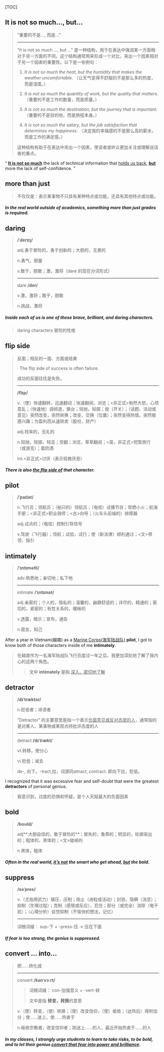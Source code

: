 [TOC]

## It is not so much..., but...

> "重要的不是..., 而是..."
>
> ---
>
> "It is not so much ..., but ..." 是一种结构，用于在表达中强调某一方面相对于另一方面的不同。这个结构通常用来形成一个对比，突出一个因素相对于另一个因素的重要性。以下是一些例句：
>
> 1. *It is not so much the heat, but the humidity that makes the weather uncomfortable.* （让天气变得不舒服的不是那么多的热度，而是湿度。）
>   
> 2. *It is not so much the quantity of work, but the quality that matters.* （重要的不是工作的数量，而是质量。）
>
> 3. *It is not so much the destination, but the journey that is important.* （重要的不是目的地，而是旅程本身。）
>
> 4. *It is not so much the salary, but the job satisfaction that determines my happiness.* （决定我的幸福感的不是那么高的薪水，而是工作的满足感。）
>
> 这种结构有助于在表达中突出一个因素，使读者或听众更加关注或理解说话者的重点。

“ **<u>It is not so much</u>** the lack of technical information that <u>holds us back</u>, **<u>but</u>** more the lack of self-confidence. ”

## more than just

> 不仅仅是：表示某事物不只具有某种特点或功能，还具有其他特点或功能。

##### In the real world outside of academics, something **more than just** grades is required.

## daring

> **/ˈderɪŋ/**
>
> adj.勇于冒险的，勇于创新的；大胆的，无畏的
>
> n.勇气，胆量
>
> v.敢于，胆敢；激，激将（dare 的现在分词形式）
>
> ---
>
> dare	**/der/**
>
> v.激，激将；敢于，胆敢
>
> n.挑战，激将

##### Inside each of us is one of these brave, brilliant, and **daring** characters.

> daring characters 冒险的性格

## flip side

> 反面；相反的一面、方面或结果
>
> · The flip side of success is often failure.
>
> 成功的反面往往是失败。
>
> ---
>
> **/flɪp/**
>
> v.（使）快速翻转，迅速翻动；快速翻阅，浏览；<非正式>勃然大怒，心烦意乱；（快速地）调频道，换台；轻抛，轻掷；按（开关）；（话题、活动或意见）突然改变，突然转换；改变，交换（位置）；突然变得热情，突然极感兴趣；为盈利而从速转卖（股份，财产）
>
> adj.轻率的，无礼的
>
> n.轻抛，轻掷，轻击；空翻；浏览，草草翻阅；<英，非正式>短暂旅行（或游览）；蛋奶酒
>
> int.<非正式>讨厌（表示轻微厌恶）

##### There is also <u>the **flip** **side** of</u> that character.

## pilot

> **/ˈpaɪlət/**
>
> n.飞行员；领航员；（船只的）领航员；（电视）试播节目；常燃小火；航海手册；<非正式>职业骑师；<古>向导；（火车头前端的）排障器
>
> adj.试点的；（电信）控制引导信号
>
> v.驾驶（飞行器）；领航；试验，试行；使（新法律）顺利通过；<文>带领，指引

## intimately

> **/ˈɪntɪmətli/**
>
> adv.熟悉地；亲切地；私下地
>
> ---
>
> intimate	**/ˈɪntɪmət/**	
>
> adj.亲密的；个人的，隐私的；温馨的，幽静舒适的；详尽的，精通的；密切的，紧密的；有性关系的，暧昧的
>
> v.透露，暗示；宣布，通告
>
> n.密友，知己

After a year in Vietnam(越南) as a <u>Marine Corps(海军陆战队)</u> **pilot**, I got to know both of those characters inside of me **intimately**.

> 在越南作为一名海军陆战队飞行员度过一年之后，我更加深刻地了解了我内心的这两个角色。
>
> > 文中 **intimately** 是指 <u>深入、密切地了解</u>

## detractor

> **/dɪˈtræktər/**
>
> n.贬低者；诽谤者
>
> "Detractor" 的主要意思是指一个表示<u>负面意见或反对态度的人</u>，通常指的是对某人、某事物或某观点持批评态度的人
>
> ---
>
> detract	**/dɪˈtrækt/**
>
> vt.转移，使分心
>
> vi.贬低；减去
>
> de-, 向下。-tract,拉，词源同attract, contract. 即向下拉，贬低。

I recognized that it was excessive fear and self-doubt that were the greatest **detractors** of personal genius.

> 我意识到，过度的恐惧和怀疑，是个人天赋最大的负面因素

## bold

> **/boʊld/**
>
> adj**.大胆自信的，敢于冒险的**；冒失的，鲁莽的；明显的，轮廓突出的；粗体的，黑体的；<文>陡峭的
>
> n.黑体，粗体

##### Often in the real world, <u>it’s not</u> the smart who get ahead, <u>but</u> the **bold**.

## suppress

> **/səˈpres/**
>
> v.（尤指用武力）镇压，压制；阻止（进程或活动）；封锁，隐瞒（消息）；抑制（生理过程）；克制（感情或反应），忍住；部分（或完全）消除（电干扰）；（心理分析）自觉抑制（不愉快的想法，记忆）
>
> ---
>
> 词根词缀： sup-下 + -press-压 → 压在下面

##### If fear is too strong, the genius is **suppressed**.

## convert ... into...

> 把……转化成
>
> ---
>
> convert	**/kənˈvɜːrt/**
>
> > 词根词缀： con-加强意义 + -vert-转
> >
> > 文中是指 **转变，转换**的意思
>
> v.（使）转变，（使）转换；（使）改变信仰，（使）皈依；（达阵后）得附加分；使……迷上，使……热衷于
>
> n.皈依宗教者，改变信仰者；刚迷上……的人，最近开始热衷于……的人

##### In my classes, I strongly urge students to learn to take risks, to be bold, and to let their genius <u>**convert** that fear **into** power and brilliance</u>.

